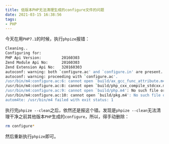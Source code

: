 ```yaml
---
title: 低版本PHP无法清理生成的configure文件的问题
date: 2021-03-15 16:38:56
tags:
- PHP
---
```


今天在用`PHP7.1`的时候，执行`phpize`报错：

```bash
Cleaning..
Configuring for:
PHP Api Version:         20160303
Zend Module Api No:      20160303
Zend Extension Api No:   320160303
autoconf: warning: both `configure.ac' and `configure.in' are present.
autoconf: warning: proceeding with `configure.ac'.
/usr/bin/m4:configure.ac:6: cannot open `build/ax_gcc_func_attribute.m4': No such file or directory
/usr/bin/m4:configure.ac:8: cannot open `build/php_cxx_compile_stdcxx.m4': No such file or directory
/usr/bin/m4:configure.ac:9: cannot open `build/php.m4': No such file or directory
/usr/bin/m4:configure.ac:10: cannot open `build/pkg.m4': No such file or directory
autom4te: /usr/bin/m4 failed with exit status: 1
```

执行完`phpize --clean`之后，依然还是报这个错。发现是`phpize --clean`无法清理干净之前其他版本`PHP`生成的`configure`，所以，得手动删除：

```bash
rm configure*
```

然后重新执行`phpize`即可。
